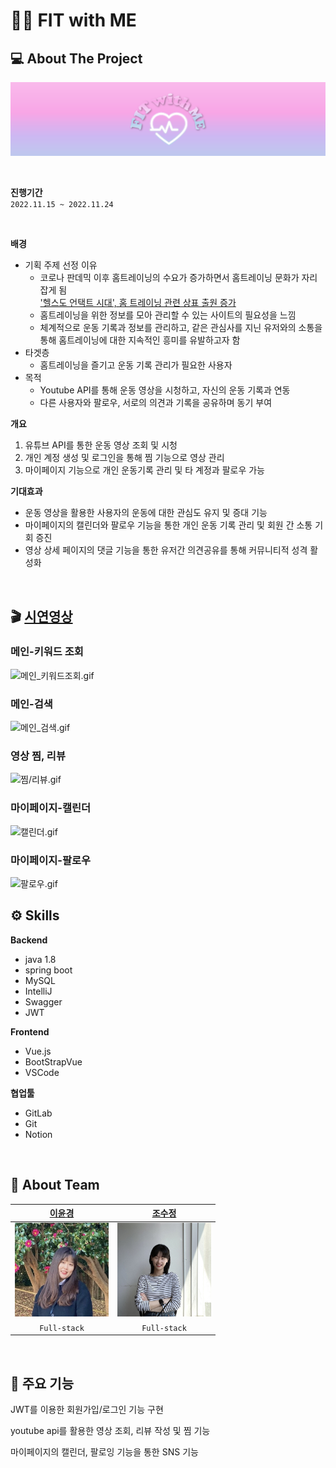 # 💪🏻 FIT with ME

## 💻 About The Project

![logo](img/logo.png)

<br>

**진행기간**
<br>
`2022.11.15 ~ 2022.11.24`

<br>

**배경**

- 기획 주제 선정 이유
  - 코로나 판데믹 이후 홈트레이닝의 수요가 증가하면서 홈트레이닝 문화가 자리잡게 됨 <Br>
    ['헬스도 언택트 시대', 홈 트레이닝 관련 상표 출원 증가](https://www.asiatoday.co.kr/view.php?key=20200719010011054) <br>
  - 홈트레이닝을 위한 정보를 모아 관리할 수 있는 사이트의 필요성을 느낌
  - 체계적으로 운동 기록과 정보를 관리하고, 같은 관심사를 지닌 유저와의 소통을 통해 홈트레이닝에 대한 지속적인 흥미를 유발하고자 함
- 타겟층
  - 홈트레이닝을 즐기고 운동 기록 관리가 필요한 사용자
- 목적
  - Youtube API를 통해 운동 영상을 시청하고, 자신의 운동 기록과 연동
  - 다른 사용자와 팔로우, 서로의 의견과 기록을 공유하며 동기 부여

**개요**

1. 유튜브 API를 통한 운동 영상 조회 및 시청
2. 개인 계정 생성 및 로그인을 통해 찜 기능으로 영상 관리
3. 마이페이지 기능으로 개인 운동기록 관리 및 타 계정과 팔로우 가능

**기대효과**

- 운동 영상을 활용한 사용자의 운동에 대한 관심도 유지 및 증대 기능
- 마이페이지의 캘린더와 팔로우 기능을 통한 개인 운동 기록 관리 및 회원 간 소통 기회 증진
- 영상 상세 페이지의 댓글 기능을 통한 유저간 의견공유를 통해 커뮤니티적 성격 활성화

<br>

## 🎬 [시연영상](https://www.youtube.com/watch?v=z3C_lbMPCxI)

### 메인-키워드 조회

![메인_키워드조회.gif](https://blog.kakaocdn.net/dn/qbBGn/btrWSu4quDa/AoU3kIyJjL6LKtLNQkO2b1/img.gif)

### 메인-검색

![메인_검색.gif](https://blog.kakaocdn.net/dn/b7wybB/btrWRysONze/Hxm2gBaHeFk4CZ7g3YgKL0/img.gif)

### 영상 찜, 리뷰

![찜/리뷰.gif](https://blog.kakaocdn.net/dn/chO0I8/btrWQt0ggs6/rNiyZtq4Gm5jcoqn7r8EDk/img.gif)

### 마이페이지-캘린더

![캘린더.gif](https://blog.kakaocdn.net/dn/cxI6jl/btrWRPVpbgE/Yyd15WJTxuiFj20f5qAa8K/img.gif)

### 마이페이지-팔로우

![팔로우.gif](https://blog.kakaocdn.net/dn/bor2Xh/btrWQr2A1db/KNOKSkB6b5LnTuQV38gvm0/img.gif)

## ⚙ Skills

**Backend**

- java 1.8
- spring boot
- MySQL
- IntelliJ
- Swagger
- JWT

**Frontend**

- Vue.js
- BootStrapVue
- VSCode

**협업툴**

- GitLab
- Git
- Notion

<br>

## 👭 About Team

|              [이윤경](https://github.com/yxxnkxx)              |              [조수정](https://github.com/suz-dev)              |
| :------------------------------------------------------------: | :------------------------------------------------------------: |
| <img src="img/profile_lyg.jpg" alt="profile_lyg" width="150"/> | <img src="img/profile_jsj.jpg" alt="profile_jsj" width="150"/> |
|                          `Full-stack`                          |                          `Full-stack`                          |

<br>

## 💙 주요 기능

JWT를 이용한 회원가입/로그인 기능 구현

youtube api를 활용한 영상 조회, 리뷰 작성 및 찜 기능

마이페이지의 캘린더, 팔로잉 기능을 통한 SNS 기능
